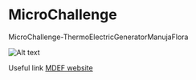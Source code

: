 # MicroChallenge
MicroChallenge-ThermoElectricGeneratorManujaFlora



![Alt text](IMG2030)








Useful link 
[MDEF website](https://mdef.fablabbcn.org/2023-24/year-1/t2/digital-prototyping-for-design/)
